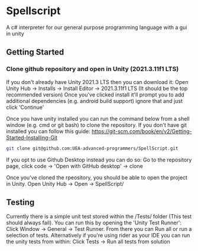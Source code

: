 # Spellscript

A c# interpreter for our general purpose programming language with a gui in unity

## Getting Started

### Clone github repository and open in Unity **(2021.3.11f1 LTS)**
If you don't already have Unity 2021.3 LTS then you can download it:
Open Unity Hub -> Installs -> Install Editor -> 2021.3.11f1 LTS  (It should be the top recommended version)
Once you've clicked install it'll prompt you to add additional dependencies (e.g. android build support) ignore that and just click 'Continue'

Once you have unity installed  you can run the command below from a shell window (e.g. cmd or git bash) to clone the repository.
If you don't have git installed you can follow this guide: https://git-scm.com/book/en/v2/Getting-Started-Installing-Git

```sh
git clone git@github.com:UEA-advanced-programmers/SpellScript.git
```

If you opt to use Github Desktop instead you can do so:
Go to the repository page, click code -> 'Open with GitHub desktop' -> clone

Once you've cloned the rpeository, you should be able to open the project in Unity.
Open Unity Hub -> Open -> SpellScript/

## Testing

Currently there is a simple unit test stored within the /Tests/ folder (This test should always fail). You can run this by opening the 'Unity Test Runner':
Click Window -> General -> Test Runner. From there you can Run all or run a selection of tests. 
Alternatively if you're using rider as your IDE you can run the unity tests from within:
Click Tests -> Run all tests from solution
